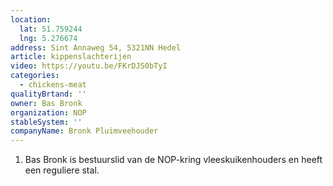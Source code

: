 ```yaml
---
location:
  lat: 51.759244
  lng: 5.276674
address: Sint Annaweg 54, 5321NN Hedel
article: kippenslachterijen
video: https://youtu.be/FKrDJS0bTyI
categories:
  - chickens-meat
qualityBrtand: ''
owner: Bas Bronk
organization: NOP
stableSystem: ''
companyName: Bronk Pluimveehouder
---
```

1.  Bas Bronk is bestuurslid van de NOP-kring vleeskuikenhouders en heeft een reguliere stal.